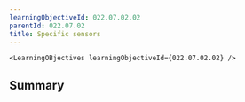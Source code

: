 ```yaml
---
learningObjectiveId: 022.07.02.02
parentId: 022.07.02
title: Specific sensors
---
```


```tsx eval
<LearningOBjectives learningObjectiveId={022.07.02.02} />
```

## Summary
